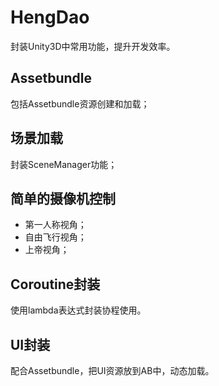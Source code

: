 # HengDao
封装Unity3D中常用功能，提升开发效率。

## Assetbundle
包括Assetbundle资源创建和加载；

## 场景加载
封装SceneManager功能；

## 简单的摄像机控制
+ 第一人称视角；
+ 自由飞行视角；
+ 上帝视角；

## Coroutine封装
使用lambda表达式封装协程使用。

## UI封装
配合Assetbundle，把UI资源放到AB中，动态加载。